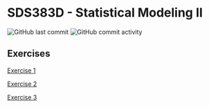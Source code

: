 # SDS383D - Statistical Modeling II

<img alt="GitHub last commit" src="https://img.shields.io/github/last-commit/michaelschwob/SDS383D-Schwob?style=for-the-badge"> <img alt="GitHub commit activity" src="https://img.shields.io/github/commit-activity/w/michaelschwob/SDS383D-Schwob?style=for-the-badge">

## Exercises

<a href="https://github.com/michaelschwob/SDS383D-Schwob/blob/main/exercises/Exercise%201/Michael_Schwob_SDS383D_HW_1.pdf">Exercise 1</a>

<a href="https://github.com/michaelschwob/SDS383D-Schwob/blob/main/exercises/Exercise%202/Michael_Schwob_SDS383D_HW_2.pdf">Exercise 2</a>

<a href="https://github.com/michaelschwob/SDS383D-Schwob/blob/main/exercises/Exercise%203/Michael_Schwob_SDS383D_HW_3.pdf">Exercise 3</a>
